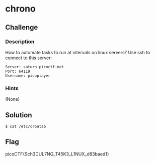 # chrono

## Challenge

### Description

How to automate tasks to run at intervals on linux servers? Use ssh to connect to this server:

```
Server: saturn.picoctf.net
Port: 64119
Username: picoplayer 
```

### Hints

(None)

## Solution


```console
$ cat /etc/crontab
```

## Flag

picoCTF{Sch3DUL7NG_T45K3_L1NUX_d83baed1}
